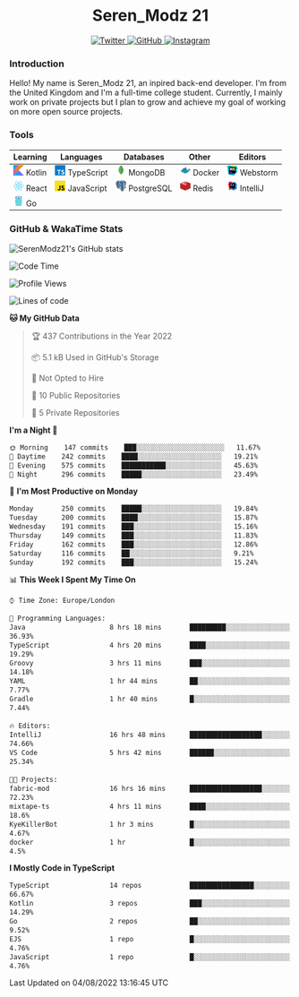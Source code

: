 <div align="center">
  <h1>Seren_Modz 21</h1>
  <a href="https://twitter.com/SerenModz21">
    <img alt="Twitter" src="https://img.shields.io/badge/twitter%20-%231DA1F2.svg?&style=for-the-badge&logo=Twitter&logoColor=white">
  </a>
  <a href="https://github.com/SerenModz21">
    <img alt="GitHub" src="https://img.shields.io/badge/github%20-%23121011.svg?&style=for-the-badge&logo=github&logoColor=white">
  </a>
  <a href="https://www.instagram.com/serenmodz21">
    <img alt="Instagram" src="https://img.shields.io/badge/instagram%20-%23E4405F.svg?&style=for-the-badge&logo=Instagram&logoColor=white">
  </a>
</div>

### Introduction

Hello! My name is Seren_Modz 21, an inpired back-end developer. I'm from the United Kingdom and I'm a full-time college student. Currently, I mainly work on private projects but I plan to grow and achieve my goal of working on more open source projects. 

### Tools

 **Learning**                                        | **Languages**                                               | **Databases**                                               | **Other**                                           | **Editors**                                                  
-----------------------------------------------------|-------------------------------------------------------------|-------------------------------------------------------------|-----------------------------------------------------|--------------------------------------------------------------
 <img width="19px" src="./assets/kotlin.svg"> Kotlin | <img width="19px" src="./assets/typescript.svg"> TypeScript | <img width="19px" src="./assets/mongodb.svg"> MongoDB       | <img width="19px" src="./assets/docker.svg"> Docker | <img width="19px" src="./assets/webstorm.svg"> Webstorm      
 <img width="19px" src="./assets/react.svg"> React   | <img width="19px" src="./assets/javascript.svg"> JavaScript | <img width="19px" src="./assets/postgresql.svg"> PostgreSQL | <img width="19px" src="./assets/redis.svg"> Redis   | <img width="19px" src="./assets/intellij-idea.svg"> IntelliJ
 <img width="19px" src="./assets/go.svg"> Go         |                                                             |                                                             |                                                     |                                                                                                               

### GitHub & WakaTime Stats

![SerenModz21's GitHub stats](https://github-readme-stats.vercel.app/api?username=SerenModz21&show_icons=true&theme=dark)

<!--START_SECTION:waka-->
![Code Time](http://img.shields.io/badge/Code%20Time-1%2C532%20hrs%2038%20mins-blue)

![Profile Views](http://img.shields.io/badge/Profile%20Views-26-blue)

![Lines of code](https://img.shields.io/badge/From%20Hello%20World%20I%27ve%20Written-13%20Thousand%20lines%20of%20code-blue)

**🐱 My GitHub Data** 

> 🏆 437 Contributions in the Year 2022
 > 
> 📦 5.1 kB Used in GitHub's Storage 
 > 
> 🚫 Not Opted to Hire
 > 
> 📜 10 Public Repositories 
 > 
> 🔑 5 Private Repositories  
 > 
**I'm a Night 🦉** 

```text
🌞 Morning    147 commits    ███░░░░░░░░░░░░░░░░░░░░░░   11.67% 
🌆 Daytime    242 commits    ████░░░░░░░░░░░░░░░░░░░░░   19.21% 
🌃 Evening    575 commits    ███████████░░░░░░░░░░░░░░   45.63% 
🌙 Night      296 commits    █████░░░░░░░░░░░░░░░░░░░░   23.49%

```
📅 **I'm Most Productive on Monday** 

```text
Monday       250 commits    █████░░░░░░░░░░░░░░░░░░░░   19.84% 
Tuesday      200 commits    ████░░░░░░░░░░░░░░░░░░░░░   15.87% 
Wednesday    191 commits    ███░░░░░░░░░░░░░░░░░░░░░░   15.16% 
Thursday     149 commits    ███░░░░░░░░░░░░░░░░░░░░░░   11.83% 
Friday       162 commits    ███░░░░░░░░░░░░░░░░░░░░░░   12.86% 
Saturday     116 commits    ██░░░░░░░░░░░░░░░░░░░░░░░   9.21% 
Sunday       192 commits    ███░░░░░░░░░░░░░░░░░░░░░░   15.24%

```


📊 **This Week I Spent My Time On** 

```text
⌚︎ Time Zone: Europe/London

💬 Programming Languages: 
Java                     8 hrs 18 mins       █████████░░░░░░░░░░░░░░░░   36.93% 
TypeScript               4 hrs 20 mins       ████░░░░░░░░░░░░░░░░░░░░░   19.29% 
Groovy                   3 hrs 11 mins       ███░░░░░░░░░░░░░░░░░░░░░░   14.18% 
YAML                     1 hr 44 mins        ██░░░░░░░░░░░░░░░░░░░░░░░   7.77% 
Gradle                   1 hr 40 mins        █░░░░░░░░░░░░░░░░░░░░░░░░   7.44%

🔥 Editors: 
IntelliJ                 16 hrs 48 mins      ██████████████████░░░░░░░   74.66% 
VS Code                  5 hrs 42 mins       ██████░░░░░░░░░░░░░░░░░░░   25.34%

🐱‍💻 Projects: 
fabric-mod               16 hrs 16 mins      ██████████████████░░░░░░░   72.23% 
mixtape-ts               4 hrs 11 mins       ████░░░░░░░░░░░░░░░░░░░░░   18.6% 
KyeKillerBot             1 hr 3 mins         █░░░░░░░░░░░░░░░░░░░░░░░░   4.67% 
docker                   1 hr                █░░░░░░░░░░░░░░░░░░░░░░░░   4.5%

```

**I Mostly Code in TypeScript** 

```text
TypeScript               14 repos            ████████████████░░░░░░░░░   66.67% 
Kotlin                   3 repos             ███░░░░░░░░░░░░░░░░░░░░░░   14.29% 
Go                       2 repos             ██░░░░░░░░░░░░░░░░░░░░░░░   9.52% 
EJS                      1 repo              █░░░░░░░░░░░░░░░░░░░░░░░░   4.76% 
JavaScript               1 repo              █░░░░░░░░░░░░░░░░░░░░░░░░   4.76%

```



 Last Updated on 04/08/2022 13:16:45 UTC
<!--END_SECTION:waka-->
